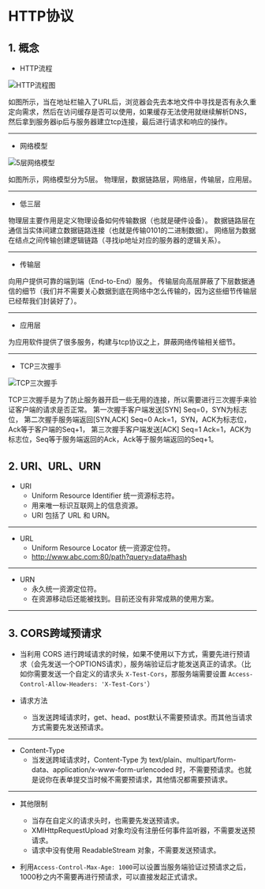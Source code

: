 # HTTP协议
## 1. 概念
- HTTP流程

![HTTP流程图](/Users/xujun/Documents/学习笔记/Http协议/http_process.png)

如图所示，当在地址栏输入了URL后，浏览器会先去本地文件中寻找是否有永久重定向需求，然后在访问缓存是否可以使用，如果缓存无法使用就继续解析DNS，然后拿到服务器ip后与服务器建立tcp连接，最后进行请求和响应的操作。

---
- 网络模型

![5层网络模型](/Users/xujun/Documents/学习笔记/Http协议/five_model.png)

如图所示，网络模型分为5层。 物理层，数据链路层，网络层，传输层，应用层。

---

- 低三层

物理层主要作用是定义物理设备如何传输数据（也就是硬件设备）。
数据链路层在通信当实体间建立数据链路连接（也就是传输0101的二进制数据）。
网络层为数据在结点之间传输创建逻辑链路（寻找ip地址对应的服务器的逻辑关系）。

---

- 传输层

向用户提供可靠的端到端（End-to-End）服务。
传输层向高层屏蔽了下层数据通信的细节（我们并不需要关心数据到底在网络中怎么传输的，因为这些细节传输层已经帮我们封装好了）。

---

- 应用层

为应用软件提供了很多服务，构建与tcp协议之上，屏蔽网络传输相关细节。

---

- TCP三次握手

![TCP三次握手](/Users/xujun/Documents/学习笔记/Http协议/three_hands.jpg)

TCP三次握手是为了防止服务器开启一些无用的连接，所以需要进行三次握手来验证客户端的请求是否正常。
第一次握手客户端发送[SYN] Seq=0，SYN为标志位，
第二次握手服务端返回[SYN,ACK] Seq=0 Ack=1，SYN，ACK为标志位，Ack等于客户端的Seq+1，
第三次握手客户端发送[ACK] Seq=1 Ack=1，ACK为标志位，Seq等于服务端返回的Ack，Ack等于服务端返回的Seq+1。

## 2. URI、URL、URN
- URI
    + Uniform Resource Identifier 统一资源标志符。
    + 用来唯一标识互联网上的信息资源。
    + URI 包括了 URL 和 URN。

---

- URL
    + Uniform Resource Locator 统一资源定位符。
    + http://www.abc.com:80/path?query=data#hash

---

- URN
    + 永久统一资源定位符。
    + 在资源移动后还能被找到。目前还没有非常成熟的使用方案。

---

## 3. CORS跨域预请求

- 当利用 CORS 进行跨域请求的时候，如果不使用以下方式，需要先进行预请求（会先发送一个OPTIONS请求），服务端验证后才能发送真正的请求。（比如你需要发送一个自定义的请求头 `X-Test-Cors`，那服务端需要设置 `Access-Control-Allow-Headers: 'X-Test-Cors'`）

- 请求方法
    + 当发送跨域请求时，get、head、post默认不需要预请求。而其他当请求方式需要先发送预请求。

---

- Content-Type
    + 当发送跨域请求时，Content-Type 为 text/plain、multipart/form-data、application/x-www-form-urlencoded 时，不需要预请求。也就是说你在表单提交当时候不需要预请求，其他情况都需要预请求。

---

- 其他限制
    + 当存在自定义的请求头时，也需要先发送预请求。
    + XMlHttpRequestUpload 对象均没有注册任何事件监听器，不需要发送预请求。
    + 请求中没有使用 ReadableStream 对象，不需要发送预请求。

- 利用`Access-Control-Max-Age: 1000`可以设置当服务端验证过预请求之后，1000秒之内不需要再进行预请求，可以直接发起正式请求。